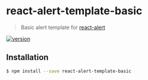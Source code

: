 # react-alert-template-basic

> Basic alert template for [react-alert](https://github.com/schiehll/react-alert)

[![version](https://img.shields.io/npm/v/react-alert-template-basic.svg?style=flat-square)](http://npm.im/react-alert-template-basic)

## Installation

```bash
$ npm install --save react-alert-template-basic
```
